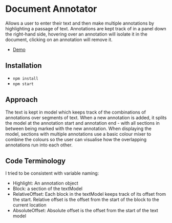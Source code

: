 
# Document Annotator

Allows a user to enter their text and then make multiple annotations by highlighting a passage of text. Annotations are kept track of in a panel down the right-hand side, hovering over an annotation will isolate it in the document, clicking on an annotation will remove it.

- [Demo](http://rbyrne.info/document-annotator/)

## Installation

- `npm install`
- `npm start`

## Approach

The text is kept in model which keeps track of the combinations of annotations over segments of text. When a new annotation is added, it splits the model at the annotation start and annotation end - with all sections in between being marked with the new annotation. When displaying the model, sections with multiple annotations use a basic colour mixer to combine the colours so the user can visualise how the overlapping annotations run into each other.

## Code Terminology

I tried to be consistent with variable naming:

- Highlight: An annotation object
- Block: a section of the textModel
- RelativeOffset: Each block in the textModel keeps track of its offset from the start. Relative offset is the offset from the start of the block to the current location
- AbsoluteOffset: Absolute offset is the offset from the start of the text model
